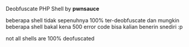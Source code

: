 Deobfuscate PHP Shell by <b>pwnsauce</b>


beberapa shell tidak sepenuhnya 100% ter-deobfuscate dan mungkin beberapa shell bakal kena 500 error code
bisa kalian benerin snediri :p

not all shells are 100% deofuscated
